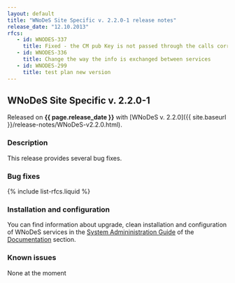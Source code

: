 ```yaml
---
layout: default
title: "WNoDeS Site Specific v. 2.2.0-1 release notes"
release_date: "12.10.2013"
rfcs:
   - id: WNODES-337
     title: Fixed - the CM pub Key is not passed through the calls correctly
   - id: WNODES-336
     title: Change the way the info is exchanged between services
   - id: WNODES-299
     title: test plan new version
---
```


## WNoDeS Site Specific v. 2.2.0-1

Released on **{{ page.release_date }}** with [WNoDeS v. 2.2.0]({{ site.baseurl }}/release-notes/WNoDeS-v2.2.0.html).

### Description

This release provides several bug fixes.

### Bug fixes

{% include list-rfcs.liquid %}

### Installation and configuration

You can find information about upgrade, clean installation and configuration of WNoDeS services in the [System Admininistration Guide][wnodes-sysadmin-guide] of the [Documentation][wnodes-documentation] section.

### Known issues

None at the moment

[wnodes-documentation]: {{site.baseurl}}/documentation.html
[wnodes-sysadmin-guide]: {{site.baseurl}}/documentation/sysadmin-guide/2.2.0

